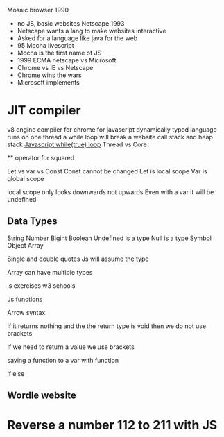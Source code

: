 Mosaic browser 1990
- no JS, basic websites
Netscape 1993 
- Netscape wants a lang to make websites interactive
- Asked for a language like java for the web
- 95 Mocha livescript
- Mocha is the first name of JS
- 1999 ECMA netscape vs Microsoft
- Chrome vs IE vs Netscape
- Chrome wins the wars
- Microsoft implements 


# JIT compiler
v8 engine compiler for chrome for javascript
dynamically typed language
runs on one thread
a while loop will break a website
call stack and heap stack
[Javascript while(true) loop](https://discord.com/channels/1153035426412634152/1153044322871169124/1156264488358658078)
Thread vs Core

** operator for squared


Let vs var vs Const
Const cannot be changed
Let is local scope
Var is global scope

local scope only looks downwards not upwards
Even with a var it will be undefined


## Data Types
String
Number
Bigint
Boolean
Undefined is a type
Null is a type
Symbol
Object
Array


Single and double quotes
Js will assume the type

Array can have multiple types

js exercises w3 schools

Js functions

Arrow syntax

If it returns nothing and the the return type is void then we do not use brackets

If we need to return a value we use brackets


saving a function to a var with function

if else 


## Wordle website




# Reverse a number 112 to 211 with JS







